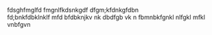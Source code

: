 fdsghfmglfd
fmgnlfkdsnkgdf
dfgm;kfdnkgfdbn  
fd;bnkfdbklnklf mfd
bfdbknjkv nk
dbdfgb  vk n
fbmnbkfgnkl nlfgkl mfkl vnbfgvn
